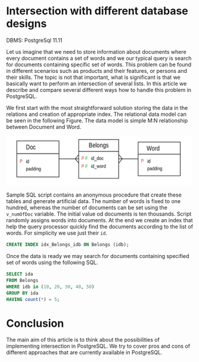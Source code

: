 # Intersection with different database designs

DBMS: PostgreSql 11.11

Let us imagine that we need to store information about documents where every document contains a set of words and we our typical query is search for documents containing specific set of words. This problem can be found in different scenarios such as products and their features, or persons and their skills. The topic is not that important, what is significant is that we basically want to perform an intersection of several lists. In this article we describe and compare several different ways how to handle this problem in PostgreSQL. 

We first start with the most straightforward solution storing the data in the relations and creation of appropriate index. The relational data model can be seen in the following Figure. The data model is simple M:N relationship between Document and Word.

<img src="img\relational_model.png" alt="Relational data model" width="500"/>

Sample SQL script contains an anonymous procedure that create these tables and generate artificial data. The number of words is fixed to one hundred, whereas the number of documents can be set using the `v_numOfDoc` variable. The initial value od documents is ten thousands. Script randomly assigns words into documents. At the end we create an index that help the query processor quickly find the documents according to the list of words. For simplicity we use just their `id`.

```sql
CREATE INDEX idx_Belongs_idb ON Belongs (idb);
```

Once the data is ready we may search for documents containing specified set of words using the following SQL.

```sql
SELECT ida
FROM Belongs
WHERE idb in (10, 20, 30, 40, 50)
GROUP BY ida
HAVING count(*) = 5;
```


# Conclusion

The main aim of this article is to think about the possibilities of implementing intersection in PostgreSQL. We try to cover pros and cons of different approaches that are currently available in PostgreSQL. 